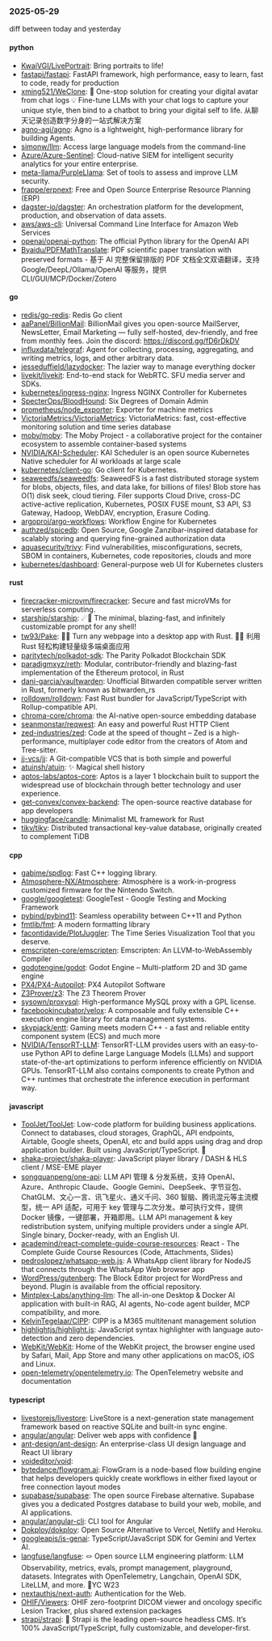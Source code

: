 ### 2025-05-29
diff between today and yesterday

#### python
* [KwaiVGI/LivePortrait](https://github.com/KwaiVGI/LivePortrait): Bring portraits to life!
* [fastapi/fastapi](https://github.com/fastapi/fastapi): FastAPI framework, high performance, easy to learn, fast to code, ready for production
* [xming521/WeClone](https://github.com/xming521/WeClone): 🚀 One-stop solution for creating your digital avatar from chat logs 💡 Fine-tune LLMs with your chat logs to capture your unique style, then bind to a chatbot to bring your digital self to life. 从聊天记录创造数字分身的一站式解决方案
* [agno-agi/agno](https://github.com/agno-agi/agno): Agno is a lightweight, high-performance library for building Agents.
* [simonw/llm](https://github.com/simonw/llm): Access large language models from the command-line
* [Azure/Azure-Sentinel](https://github.com/Azure/Azure-Sentinel): Cloud-native SIEM for intelligent security analytics for your entire enterprise.
* [meta-llama/PurpleLlama](https://github.com/meta-llama/PurpleLlama): Set of tools to assess and improve LLM security.
* [frappe/erpnext](https://github.com/frappe/erpnext): Free and Open Source Enterprise Resource Planning (ERP)
* [dagster-io/dagster](https://github.com/dagster-io/dagster): An orchestration platform for the development, production, and observation of data assets.
* [aws/aws-cli](https://github.com/aws/aws-cli): Universal Command Line Interface for Amazon Web Services
* [openai/openai-python](https://github.com/openai/openai-python): The official Python library for the OpenAI API
* [Byaidu/PDFMathTranslate](https://github.com/Byaidu/PDFMathTranslate): PDF scientific paper translation with preserved formats - 基于 AI 完整保留排版的 PDF 文档全文双语翻译，支持 Google/DeepL/Ollama/OpenAI 等服务，提供 CLI/GUI/MCP/Docker/Zotero

#### go
* [redis/go-redis](https://github.com/redis/go-redis): Redis Go client
* [aaPanel/BillionMail](https://github.com/aaPanel/BillionMail): BillionMail gives you open-source MailServer, NewsLetter, Email Marketing — fully self-hosted, dev-friendly, and free from monthly fees. Join the discord: https://discord.gg/fD6rDkDV
* [influxdata/telegraf](https://github.com/influxdata/telegraf): Agent for collecting, processing, aggregating, and writing metrics, logs, and other arbitrary data.
* [jesseduffield/lazydocker](https://github.com/jesseduffield/lazydocker): The lazier way to manage everything docker
* [livekit/livekit](https://github.com/livekit/livekit): End-to-end stack for WebRTC. SFU media server and SDKs.
* [kubernetes/ingress-nginx](https://github.com/kubernetes/ingress-nginx): Ingress NGINX Controller for Kubernetes
* [SpecterOps/BloodHound](https://github.com/SpecterOps/BloodHound): Six Degrees of Domain Admin
* [prometheus/node_exporter](https://github.com/prometheus/node_exporter): Exporter for machine metrics
* [VictoriaMetrics/VictoriaMetrics](https://github.com/VictoriaMetrics/VictoriaMetrics): VictoriaMetrics: fast, cost-effective monitoring solution and time series database
* [moby/moby](https://github.com/moby/moby): The Moby Project - a collaborative project for the container ecosystem to assemble container-based systems
* [NVIDIA/KAI-Scheduler](https://github.com/NVIDIA/KAI-Scheduler): KAI Scheduler is an open source Kubernetes Native scheduler for AI workloads at large scale
* [kubernetes/client-go](https://github.com/kubernetes/client-go): Go client for Kubernetes.
* [seaweedfs/seaweedfs](https://github.com/seaweedfs/seaweedfs): SeaweedFS is a fast distributed storage system for blobs, objects, files, and data lake, for billions of files! Blob store has O(1) disk seek, cloud tiering. Filer supports Cloud Drive, cross-DC active-active replication, Kubernetes, POSIX FUSE mount, S3 API, S3 Gateway, Hadoop, WebDAV, encryption, Erasure Coding.
* [argoproj/argo-workflows](https://github.com/argoproj/argo-workflows): Workflow Engine for Kubernetes
* [authzed/spicedb](https://github.com/authzed/spicedb): Open Source, Google Zanzibar-inspired database for scalably storing and querying fine-grained authorization data
* [aquasecurity/trivy](https://github.com/aquasecurity/trivy): Find vulnerabilities, misconfigurations, secrets, SBOM in containers, Kubernetes, code repositories, clouds and more
* [kubernetes/dashboard](https://github.com/kubernetes/dashboard): General-purpose web UI for Kubernetes clusters

#### rust
* [firecracker-microvm/firecracker](https://github.com/firecracker-microvm/firecracker): Secure and fast microVMs for serverless computing.
* [starship/starship](https://github.com/starship/starship): ☄🌌️ The minimal, blazing-fast, and infinitely customizable prompt for any shell!
* [tw93/Pake](https://github.com/tw93/Pake): 🤱🏻 Turn any webpage into a desktop app with Rust. 🤱🏻 利用 Rust 轻松构建轻量级多端桌面应用
* [paritytech/polkadot-sdk](https://github.com/paritytech/polkadot-sdk): The Parity Polkadot Blockchain SDK
* [paradigmxyz/reth](https://github.com/paradigmxyz/reth): Modular, contributor-friendly and blazing-fast implementation of the Ethereum protocol, in Rust
* [dani-garcia/vaultwarden](https://github.com/dani-garcia/vaultwarden): Unofficial Bitwarden compatible server written in Rust, formerly known as bitwarden_rs
* [rolldown/rolldown](https://github.com/rolldown/rolldown): Fast Rust bundler for JavaScript/TypeScript with Rollup-compatible API.
* [chroma-core/chroma](https://github.com/chroma-core/chroma): the AI-native open-source embedding database
* [seanmonstar/reqwest](https://github.com/seanmonstar/reqwest): An easy and powerful Rust HTTP Client
* [zed-industries/zed](https://github.com/zed-industries/zed): Code at the speed of thought – Zed is a high-performance, multiplayer code editor from the creators of Atom and Tree-sitter.
* [jj-vcs/jj](https://github.com/jj-vcs/jj): A Git-compatible VCS that is both simple and powerful
* [atuinsh/atuin](https://github.com/atuinsh/atuin): ✨ Magical shell history
* [aptos-labs/aptos-core](https://github.com/aptos-labs/aptos-core): Aptos is a layer 1 blockchain built to support the widespread use of blockchain through better technology and user experience.
* [get-convex/convex-backend](https://github.com/get-convex/convex-backend): The open-source reactive database for app developers
* [huggingface/candle](https://github.com/huggingface/candle): Minimalist ML framework for Rust
* [tikv/tikv](https://github.com/tikv/tikv): Distributed transactional key-value database, originally created to complement TiDB

#### cpp
* [gabime/spdlog](https://github.com/gabime/spdlog): Fast C++ logging library.
* [Atmosphere-NX/Atmosphere](https://github.com/Atmosphere-NX/Atmosphere): Atmosphère is a work-in-progress customized firmware for the Nintendo Switch.
* [google/googletest](https://github.com/google/googletest): GoogleTest - Google Testing and Mocking Framework
* [pybind/pybind11](https://github.com/pybind/pybind11): Seamless operability between C++11 and Python
* [fmtlib/fmt](https://github.com/fmtlib/fmt): A modern formatting library
* [facontidavide/PlotJuggler](https://github.com/facontidavide/PlotJuggler): The Time Series Visualization Tool that you deserve.
* [emscripten-core/emscripten](https://github.com/emscripten-core/emscripten): Emscripten: An LLVM-to-WebAssembly Compiler
* [godotengine/godot](https://github.com/godotengine/godot): Godot Engine – Multi-platform 2D and 3D game engine
* [PX4/PX4-Autopilot](https://github.com/PX4/PX4-Autopilot): PX4 Autopilot Software
* [Z3Prover/z3](https://github.com/Z3Prover/z3): The Z3 Theorem Prover
* [sysown/proxysql](https://github.com/sysown/proxysql): High-performance MySQL proxy with a GPL license.
* [facebookincubator/velox](https://github.com/facebookincubator/velox): A composable and fully extensible C++ execution engine library for data management systems.
* [skypjack/entt](https://github.com/skypjack/entt): Gaming meets modern C++ - a fast and reliable entity component system (ECS) and much more
* [NVIDIA/TensorRT-LLM](https://github.com/NVIDIA/TensorRT-LLM): TensorRT-LLM provides users with an easy-to-use Python API to define Large Language Models (LLMs) and support state-of-the-art optimizations to perform inference efficiently on NVIDIA GPUs. TensorRT-LLM also contains components to create Python and C++ runtimes that orchestrate the inference execution in performant way.

#### javascript
* [ToolJet/ToolJet](https://github.com/ToolJet/ToolJet): Low-code platform for building business applications. Connect to databases, cloud storages, GraphQL, API endpoints, Airtable, Google sheets, OpenAI, etc and build apps using drag and drop application builder. Built using JavaScript/TypeScript. 🚀
* [shaka-project/shaka-player](https://github.com/shaka-project/shaka-player): JavaScript player library / DASH & HLS client / MSE-EME player
* [songquanpeng/one-api](https://github.com/songquanpeng/one-api): LLM API 管理 & 分发系统，支持 OpenAI、Azure、Anthropic Claude、Google Gemini、DeepSeek、字节豆包、ChatGLM、文心一言、讯飞星火、通义千问、360 智脑、腾讯混元等主流模型，统一 API 适配，可用于 key 管理与二次分发。单可执行文件，提供 Docker 镜像，一键部署，开箱即用。LLM API management & key redistribution system, unifying multiple providers under a single API. Single binary, Docker-ready, with an English UI.
* [academind/react-complete-guide-course-resources](https://github.com/academind/react-complete-guide-course-resources): React - The Complete Guide Course Resources (Code, Attachments, Slides)
* [pedroslopez/whatsapp-web.js](https://github.com/pedroslopez/whatsapp-web.js): A WhatsApp client library for NodeJS that connects through the WhatsApp Web browser app
* [WordPress/gutenberg](https://github.com/WordPress/gutenberg): The Block Editor project for WordPress and beyond. Plugin is available from the official repository.
* [Mintplex-Labs/anything-llm](https://github.com/Mintplex-Labs/anything-llm): The all-in-one Desktop & Docker AI application with built-in RAG, AI agents, No-code agent builder, MCP compatibility, and more.
* [KelvinTegelaar/CIPP](https://github.com/KelvinTegelaar/CIPP): CIPP is a M365 multitenant management solution
* [highlightjs/highlight.js](https://github.com/highlightjs/highlight.js): JavaScript syntax highlighter with language auto-detection and zero dependencies.
* [WebKit/WebKit](https://github.com/WebKit/WebKit): Home of the WebKit project, the browser engine used by Safari, Mail, App Store and many other applications on macOS, iOS and Linux.
* [open-telemetry/opentelemetry.io](https://github.com/open-telemetry/opentelemetry.io): The OpenTelemetry website and documentation

#### typescript
* [livestorejs/livestore](https://github.com/livestorejs/livestore): LiveStore is a next-generation state management framework based on reactive SQLite and built-in sync engine.
* [angular/angular](https://github.com/angular/angular): Deliver web apps with confidence 🚀
* [ant-design/ant-design](https://github.com/ant-design/ant-design): An enterprise-class UI design language and React UI library
* [voideditor/void](https://github.com/voideditor/void): 
* [bytedance/flowgram.ai](https://github.com/bytedance/flowgram.ai): FlowGram is a node-based flow building engine that helps developers quickly create workflows in either fixed layout or free connection layout modes
* [supabase/supabase](https://github.com/supabase/supabase): The open source Firebase alternative. Supabase gives you a dedicated Postgres database to build your web, mobile, and AI applications.
* [angular/angular-cli](https://github.com/angular/angular-cli): CLI tool for Angular
* [Dokploy/dokploy](https://github.com/Dokploy/dokploy): Open Source Alternative to Vercel, Netlify and Heroku.
* [googleapis/js-genai](https://github.com/googleapis/js-genai): TypeScript/JavaScript SDK for Gemini and Vertex AI.
* [langfuse/langfuse](https://github.com/langfuse/langfuse): 🪢 Open source LLM engineering platform: LLM Observability, metrics, evals, prompt management, playground, datasets. Integrates with OpenTelemetry, Langchain, OpenAI SDK, LiteLLM, and more. 🍊YC W23
* [nextauthjs/next-auth](https://github.com/nextauthjs/next-auth): Authentication for the Web.
* [OHIF/Viewers](https://github.com/OHIF/Viewers): OHIF zero-footprint DICOM viewer and oncology specific Lesion Tracker, plus shared extension packages
* [strapi/strapi](https://github.com/strapi/strapi): 🚀 Strapi is the leading open-source headless CMS. It’s 100% JavaScript/TypeScript, fully customizable, and developer-first.
